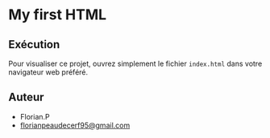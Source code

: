 # My first HTML

## Exécution

Pour visualiser ce projet, ouvrez simplement le fichier `index.html` dans votre navigateur web préféré.

## Auteur

- Florian.P
- florianpeaudecerf95@gmail.com


